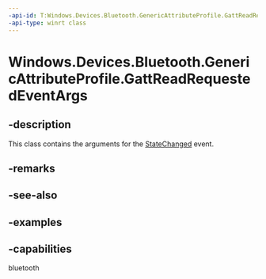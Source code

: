 ```yaml
---
-api-id: T:Windows.Devices.Bluetooth.GenericAttributeProfile.GattReadRequestedEventArgs
-api-type: winrt class
---
```


<!-- Class syntax.
public class GattReadRequestedEventArgs 
-->

# Windows.Devices.Bluetooth.GenericAttributeProfile.GattReadRequestedEventArgs

## -description
This class contains the arguments for the [StateChanged](gattwriterequest_statechanged.md) event.

## -remarks

## -see-also

## -examples


## -capabilities
bluetooth
